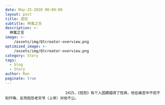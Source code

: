 ```yaml
---
date: May-25-2020 00:00:00
layout: post
title: 抱怨
subtitle: 神寓之言
description: >-
  神寓之言
image: >-
    /assets/img/Qtcreator-overview.png
optimized_image: >-
    /assets/img/Qtcreator-overview.png
category: Story
tags:
  - blog
  - Story
author: Ron
paginate: true
---
```


							　　2415，《抱怨》有个人因嫖娼得了性病，他在痛苦中不但不知忏悔，反而抱怨老天爷（上帝）对他不公。
							
							
						
